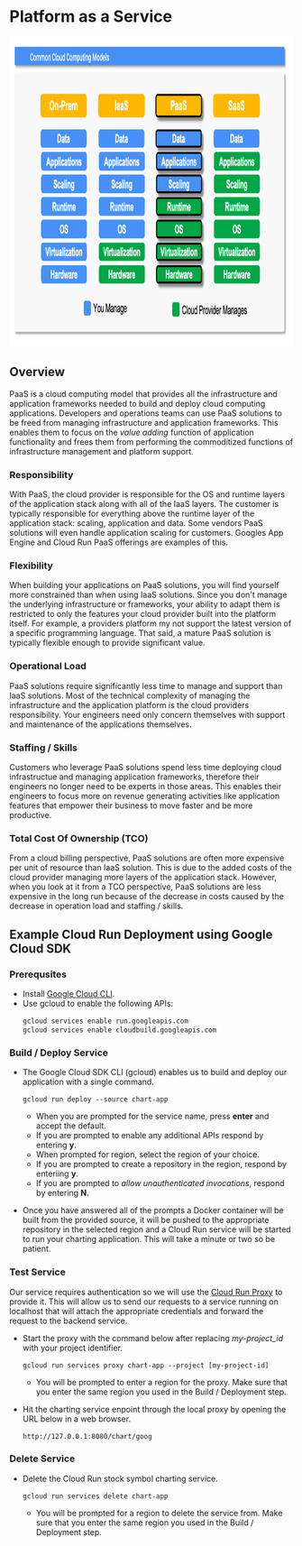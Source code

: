 # Platform as a Service

<img src="../images/models3.png" alt="On Nooo!" witdh="550" height="550">

## Overview
PaaS is a cloud computing model that provides all the infrastructure and application frameworks needed to build and deploy cloud computing applications. Developers and operations teams can use PaaS solutions to be freed from managing infrastructure and application frameworks.  This enables them to focus on the *value adding* function of application functionality and frees them from performing the commoditized functions of infrastructure management and platform support. 

### Responsibility
With PaaS, the cloud provider is responsible for the OS and runtime layers of the application stack along with all of the IaaS layers.  The customer is typically responsible for everything above the runtime layer of the application stack: scaling, application and data.  Some vendors PaaS solutions will even handle application scaling for customers.  Googles App Engine and Cloud Run PaaS offerings are examples of this.

### Flexibility
When building your applications on PaaS solutions, you will find yourself more constrained than when using IaaS solutions. Since you don't manage the underlying infrastructure or frameworks, your ability to adapt them is restricted to only the features your cloud provider built into the platform itself. For example, a providers platform my not support the latest version of a specific programming language.  That said, a mature PaaS solution is typically flexible enough to provide significant value.

### Operational Load
PaaS solutions require significantly less time to manage and support than IaaS solutions.  Most of the technical complexity of managing the infrastructure and the application platform is the cloud providers responsibility.  Your engineers need only concern themselves with support and maintenance of the applications themselves.

### Staffing / Skills
Customers who leverage PaaS solutions spend less time deploying cloud infrastructue and managing application frameworks, therefore their engineers no longer need to be experts in those areas.  This enables their engineers to focus more on revenue generating activities like application features that empower their business to move faster and be more productive.

### Total Cost Of Ownership (TCO)
From a cloud billing perspective, PaaS solutions are often more expensive per unit of resource than IaaS solution.  This is due to the added costs of the cloud provider managing more layers of the application stack.  However, when you look at it from a TCO perspective, PaaS solutions are less expensive in the long run because of the decrease in costs caused by the decrease in operation load and staffing / skills.

## Example Cloud Run Deployment using Google Cloud SDK

### Prerequsites
* Install [Google Cloud CLI](https://cloud.google.com/sdk?hl=en).
* Use gcloud to enable the following APIs:
  ```
  gcloud services enable run.googleapis.com
  gcloud services enable cloudbuild.googleapis.com
  ```

### Build / Deploy Service
* The Google Cloud SDK CLI (gcloud) enables us to build and deploy our application with a single command.
  ```
  gcloud run deploy --source chart-app
  ```
  * When you are prompted for the service name, press __enter__ and accept the default.
  * If you are prompted to enable any additional APIs respond by entering __y__.
  * When prompted for region, select the region of your choice.
  * If you are prompted to create a repository in the region, respond by enteriing __y__.
  * If you are prompted to *allow unauthenticated invocations*, respond by entering __N__.

* Once you have answered all of the prompts a Docker container will be built from the provided source, it will be pushed to the appropriate repository in the selected region and a Cloud Run service will be started to run your charting application.  This will take a minute or two so be patient.

### Test Service
Our service requires authentication so we will use the [Cloud Run Proxy](https://cloud.google.com/sdk/gcloud/reference/run/services/proxy) to provide it.  This will allow us to send our requests to a service running on localhost that will attach the appropriate credentials and forward the request to the backend service.
* Start the proxy with the command below after replacing *my-project_id* with your project identifier.
  ```
  gcloud run services proxy chart-app --project [my-project-id]
  ```
  * You will be prompted to enter a region for the proxy.  Make sure that you enter the same region you used in the Build / Deployment step.
    
* Hit the charting service enpoint through the local proxy by opening the URL below in a web browser.
  ```
  http://127.0.0.1:8080/chart/goog
  ```
### Delete Service
* Delete the Cloud Run stock symbol charting service.
  ```
  gcloud run services delete chart-app
  ```
  * You will be prompted for a region to delete the service from. Make sure that you enter the same region you used in the Build / Deployment step.

